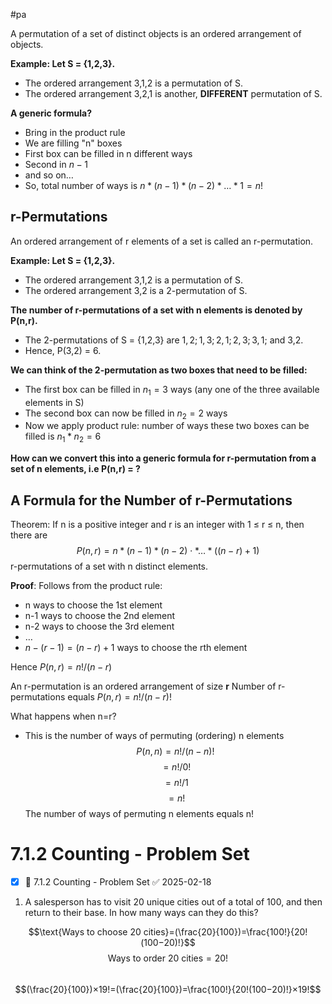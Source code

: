 #pa 

A permutation of a set of distinct objects is an ordered arrangement of objects.

**Example: Let S = {1,2,3}.** 
- The ordered arrangement 3,1,2 is a permutation of S. 
- The ordered arrangement 3,2,1 is another, **DIFFERENT** permutation of S. 

**A generic formula?** 
- Bring in the product rule 
- We are filling "n" boxes 
- First box can be filled in n different ways 
- Second in $n-1$ 
- and so on… 
- So, total number of ways is $n*(n-1)*(n-2)*…*1 = n!$

## r-Permutations
An ordered arrangement of r elements of a set is called an r-permutation.

**Example: Let S = {1,2,3}.** 
- The ordered arrangement 3,1,2 is a permutation of S. 
- The ordered arrangement 3,2 is a 2-permutation of S. 

**The number of r-permutations of a set with n elements is denoted by P(n,r).**
- The 2-permutations of S = {1,2,3} are $1,2; 1,3; 2,1; 2,3; 3,1$; and 3,2. 
- Hence, P(3,2) = 6.

**We can think of the 2-permutation as two boxes that need to be filled:** 
- The first box can be filled in $n_1 = 3$ ways (any one of the three available elements in S) 
- The second box can now be filled in $n_2 = 2$ ways 
- Now we apply product rule: number of ways these two boxes can be filled is $n_1 * n_2 = 6$

**How can we convert this into a generic formula for r-permutation from a set of n elements, i.e P(n,r) = ?**

## A Formula for the Number of r-Permutations
Theorem: If n is a positive integer and r is an integer with 1 ≤ r ≤ n, then there are 
$$P(n, r) = n*(n − 1)*(n − 2)⋅*… *((n − r)+1)$$
r-permutations of a set with n distinct elements. 

**Proof**: Follows from the product rule: 
- n ways to choose the 1st element 
- n-1 ways to choose the 2nd element 
- n-2 ways to choose the 3rd element 
- … 
- $n-(r-1) = (n-r)+1$ ways to choose the rth element 

Hence $P(n,r) = n!/(n-r)$

An r-permutation is an ordered arrangement of size **r** Number of r-permutations equals $P(n,r) = n!/(n-r)!$

What happens when n=r? 
- This is the number of ways of permuting (ordering) n elements 
$$P(n,n) = n!/(n-n)!$$$$= n!/0!$$$$= n!/1$$$$= n!$$ The number of ways of permuting n elements equals n!

# 7.1.2 Counting - Problem Set
- [x] 🔽 7.1.2 Counting - Problem Set ✅ 2025-02-18

1. A salesperson has to visit 20 unique cities out of a total of 100, and then return to their base. In how many ways can they do this?


$$\text{Ways to choose 20 cities}=(\frac{20}{100}​)=\frac{100!}{20!(100−20)!}$$
$$\text{Ways to order 20 cities}=20!$$​
$$(\frac{20}{100}​)×19!=(\frac{20}{100}​)=\frac{100!}{20!(100−20)!}×19!$$
